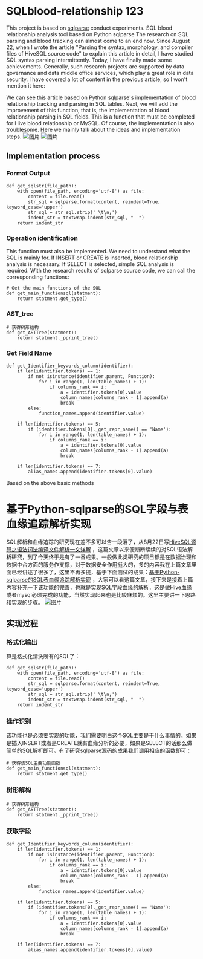 # SQLblood-relationship 123
This project is based on [sqlparse](https://github.com/andialbrecht/sqlparse/tree/9f44d54c07180b826a6276d3acf5e1458b507c3f) conduct experiments.
SQL blood relationship analysis tool based on Python sqlparse
The research on SQL parsing and blood tracking can almost come to an end now. Since August 22, when I wrote the article "Parsing the syntax, morphology, and compiler files of HiveSQL source code" to explain this article in detail, I have studied SQL syntax parsing intermittently. Today, I have finally made some achievements. Generally, such research projects are supported by data governance and data middle office services, which play a great role in data security. I have covered a lot of content in the previous article, so I won't mention it here:

We can see this article based on Python sqlparse's implementation of blood relationship tracking and parsing in SQL tables. Next, we will add the improvement of this function, that is, the implementation of blood relationship parsing in SQL fields. This is a function that must be completed for Hive blood relationship or MySQL. Of course, the implementation is also troublesome. Here we mainly talk about the ideas and implementation steps.
![图片](https://user-images.githubusercontent.com/62112487/198919776-500df560-226d-486d-a8c9-9a3287e122ca.png)
![图片](https://user-images.githubusercontent.com/62112487/198919770-f6c03b37-a524-489d-a8d0-a128bc9ebfe5.png)

## Implementation process
### Format Output
```
def get_sqlstr(file_path):
    with open(file_path, encoding='utf-8') as file:
        content = file.read()
        str_sql = sqlparse.format(content, reindent=True, keyword_case='upper')
        str_sql = str_sql.strip(' \t\n;')
        indent_str = textwrap.indent(str_sql, "  ")
    return indent_str
```
### Operation identification
This function must also be implemented. We need to understand what the SQL is mainly for. If INSERT or CREATE is inserted, blood relationship analysis is necessary. If SELECT is selected, simple SQL analysis is required. With the research results of sqlparse source code, we can call the corresponding functions:
```
# Get the main functions of the SQL
def get_main_functionsql(statment):
    return statment.get_type()
```
###  AST_tree
```
# 获得树形结构
def get_ASTTree(statment):
    return statment._pprint_tree()
```
### Get Field Name
```
def get_Identifier_keywords_column(identifier):
    if len(identifier.tokens) == 1:
        if not isinstance(identifier.parent, Function):
            for i in range(1, len(table_names) + 1):
                if columns_rank == i:
                    a = identifier.tokens[0].value
                    column_names[columns_rank - 1].append(a)
                    break
        else:
            function_names.append(identifier.value)

    if len(identifier.tokens) == 5:
        if (identifier.tokens[0]._get_repr_name() == 'Name'):
            for i in range(1, len(table_names) + 1):
                if columns_rank == i:
                    a = identifier.tokens[0].value
                    column_names[columns_rank - 1].append(a)
                    break

    if len(identifier.tokens) == 7:
        alias_names.append(identifier.tokens[0].value)
```
Based on the above basic methods
# 基于Python-sqlparse的SQL字段与表血缘追踪解析实现
SQL解析和血缘追踪的研究现在差不多可以告一段落了，从8月22日写[HiveSQL源码之语法词法编译文件解析一文详解](https://blog.csdn.net/master_hunter/article/details/126462698) ，这篇文章以来便断断续续的对SQL语法解析研究，到了今天终于是有了一番成果。一般做此类研究的项目都是在数据治理和数据中台方面的服务作支撑，对于数据安全作用挺大的，多的内容我在上篇文章里面已经讲述了很多了，这里不再多提，基于下面测试的成果：[基于Python-sqlparse的SQL表血缘追踪解析实现](https://jxnuxwt.blog.csdn.net/article/details/127387722) ，大家可以看这篇文章，接下来是接着上篇内容补充一下该功能的完善，也就是实现SQL字段血缘的解析，这是做Hive血缘或者mysql必须完成的功能，当然实现起来也是比较麻烦的。这里主要讲一下思路和实现的步骤。
![图片](https://user-images.githubusercontent.com/62112487/198917778-12ddda26-c205-4fb5-a3c2-492599cda0e7.png)
## 实现过程
### 格式化输出
算是格式化清洗所有的SQL了：
```
def get_sqlstr(file_path):
    with open(file_path, encoding='utf-8') as file:
        content = file.read()
        str_sql = sqlparse.format(content, reindent=True, keyword_case='upper')
        str_sql = str_sql.strip(' \t\n;')
        indent_str = textwrap.indent(str_sql, "  ")
    return indent_str
```
### 操作识别
该功能也是必须要实现的功能，我们需要明白这个SQL主要是干什么事情的。如果是插入INSERT或者是CREATE就有血缘分析的必要，如果是SELECT的话那么做简单的SQL解析即可。有了研究sqlparse源码的成果我们调用相应的函数即可：
```
# 获得该SQL主要功能函数
def get_main_functionsql(statment):
    return statment.get_type()
```
### 树形解构
```
# 获得树形结构
def get_ASTTree(statment):
    return statment._pprint_tree()
```
### 获取字段
```
def get_Identifier_keywords_column(identifier):
    if len(identifier.tokens) == 1:
        if not isinstance(identifier.parent, Function):
            for i in range(1, len(table_names) + 1):
                if columns_rank == i:
                    a = identifier.tokens[0].value
                    column_names[columns_rank - 1].append(a)
                    break
        else:
            function_names.append(identifier.value)

    if len(identifier.tokens) == 5:
        if (identifier.tokens[0]._get_repr_name() == 'Name'):
            for i in range(1, len(table_names) + 1):
                if columns_rank == i:
                    a = identifier.tokens[0].value
                    column_names[columns_rank - 1].append(a)
                    break

    if len(identifier.tokens) == 7:
        alias_names.append(identifier.tokens[0].value)
```      

